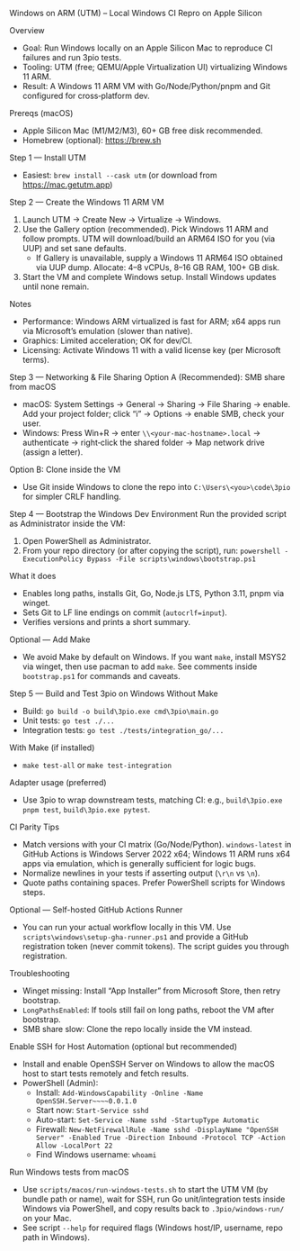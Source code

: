 Windows on ARM (UTM) – Local Windows CI Repro on Apple Silicon

Overview
- Goal: Run Windows locally on an Apple Silicon Mac to reproduce CI failures and run 3pio tests.
- Tooling: UTM (free; QEMU/Apple Virtualization UI) virtualizing Windows 11 ARM.
- Result: A Windows 11 ARM VM with Go/Node/Python/pnpm and Git configured for cross‑platform dev.

Prereqs (macOS)
- Apple Silicon Mac (M1/M2/M3), 60+ GB free disk recommended.
- Homebrew (optional): https://brew.sh

Step 1 — Install UTM
- Easiest: `brew install --cask utm` (or download from https://mac.getutm.app)

Step 2 — Create the Windows 11 ARM VM
1) Launch UTM → Create New → Virtualize → Windows.
2) Use the Gallery option (recommended). Pick Windows 11 ARM and follow prompts. UTM will download/build an ARM64 ISO for you (via UUP) and set sane defaults.
   - If Gallery is unavailable, supply a Windows 11 ARM64 ISO obtained via UUP dump. Allocate: 4–8 vCPUs, 8–16 GB RAM, 100+ GB disk.
3) Start the VM and complete Windows setup. Install Windows updates until none remain.

Notes
- Performance: Windows ARM virtualized is fast for ARM; x64 apps run via Microsoft’s emulation (slower than native).
- Graphics: Limited acceleration; OK for dev/CI.
- Licensing: Activate Windows 11 with a valid license key (per Microsoft terms).

Step 3 — Networking & File Sharing
Option A (Recommended): SMB share from macOS
- macOS: System Settings → General → Sharing → File Sharing → enable. Add your project folder; click “i” → Options → enable SMB, check your user.
- Windows: Press Win+R → enter `\\<your-mac-hostname>.local` → authenticate → right‑click the shared folder → Map network drive (assign a letter).

Option B: Clone inside the VM
- Use Git inside Windows to clone the repo into `C:\Users\<you>\code\3pio` for simpler CRLF handling.

Step 4 — Bootstrap the Windows Dev Environment
Run the provided script as Administrator inside the VM:

1) Open PowerShell as Administrator.
2) From your repo directory (or after copying the script), run:
   `powershell -ExecutionPolicy Bypass -File scripts\windows\bootstrap.ps1`

What it does
- Enables long paths, installs Git, Go, Node.js LTS, Python 3.11, pnpm via winget.
- Sets Git to LF line endings on commit (`autocrlf=input`).
- Verifies versions and prints a short summary.

Optional — Add Make
- We avoid Make by default on Windows. If you want `make`, install MSYS2 via winget, then use pacman to add `make`. See comments inside `bootstrap.ps1` for commands and caveats.

Step 5 — Build and Test 3pio on Windows
Without Make
- Build: `go build -o build\3pio.exe cmd\3pio\main.go`
- Unit tests: `go test ./...`
- Integration tests: `go test ./tests/integration_go/...`

With Make (if installed)
- `make test-all` or `make test-integration`

Adapter usage (preferred)
- Use 3pio to wrap downstream tests, matching CI: e.g., `build\3pio.exe pnpm test`, `build\3pio.exe pytest`.

CI Parity Tips
- Match versions with your CI matrix (Go/Node/Python). `windows-latest` in GitHub Actions is Windows Server 2022 x64; Windows 11 ARM runs x64 apps via emulation, which is generally sufficient for logic bugs.
- Normalize newlines in your tests if asserting output (`\r\n` vs `\n`).
- Quote paths containing spaces. Prefer PowerShell scripts for Windows steps.

Optional — Self-hosted GitHub Actions Runner
- You can run your actual workflow locally in this VM. Use `scripts\windows\setup-gha-runner.ps1` and provide a GitHub registration token (never commit tokens). The script guides you through registration.

Troubleshooting
- Winget missing: Install “App Installer” from Microsoft Store, then retry bootstrap.
- `LongPathsEnabled`: If tools still fail on long paths, reboot the VM after bootstrap.
- SMB share slow: Clone the repo locally inside the VM instead.

Enable SSH for Host Automation (optional but recommended)
- Install and enable OpenSSH Server on Windows to allow the macOS host to start tests remotely and fetch results.
- PowerShell (Admin):
  - Install: `Add-WindowsCapability -Online -Name OpenSSH.Server~~~~0.0.1.0`
  - Start now: `Start-Service sshd`
  - Auto-start: `Set-Service -Name sshd -StartupType Automatic`
  - Firewall: `New-NetFirewallRule -Name sshd -DisplayName "OpenSSH Server" -Enabled True -Direction Inbound -Protocol TCP -Action Allow -LocalPort 22`
  - Find Windows username: `whoami`

Run Windows tests from macOS
- Use `scripts/macos/run-windows-tests.sh` to start the UTM VM (by bundle path or name), wait for SSH, run Go unit/integration tests inside Windows via PowerShell, and copy results back to `.3pio/windows-run/` on your Mac.
- See script `--help` for required flags (Windows host/IP, username, repo path in Windows).
